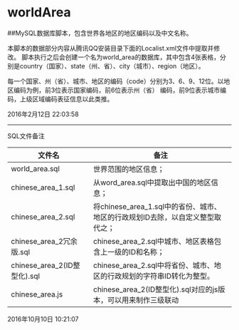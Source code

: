# worldArea
##MySQL数据库脚本，包含世界各地区的地区编码以及中文名称。

本脚本的数据部分内容从腾讯QQ安装目录下面的Localist.xml文件中提取并修改。
脚本执行之后会创建一个名为world_area的数据库，其中包含4张表格，分别是country（国家）、state（州、省）、city（城市）、region（地区）。

每一个国家、州（省）、城市、地区的编码（code）分别为3、6、9、12位。以地区编码为例，前3位表示国家编码，前6位表示州（省） 编码，前9位表示城市编码，上级区域编码表征信息以此类推。

2016年2月12日 22:03:58

---

SQL文件备注

| 文件名                       | 备注                                       |
| ------------------------- | ---------------------------------------- |
| world_area.sql            | 世界范围的地区信息；                               |
| chinese_area_1.sql        | 从word_area.sql中提取出中国的地区信息；               |
| chinese_area_2.sql        | 将chinese_area_1.sql中的省份、城市、地区的行政规划ID去除，以自定义整型取代之； |
| chinese_area_2冗余版.sql     | chinese_area_2.sql中城市、地区表格包含上一级的ID和名称；   |
| chinese_area_2(ID整型化).sql | chinese_area_2.sql中将省份、城市、地区的行政规划的字符串ID转化为整型。 |
| chinese_area.js           | chinese_area_2(ID整型化).sql对应的js版本，可以用来制作三级联动 |

2016年10月10日 10:21:07
